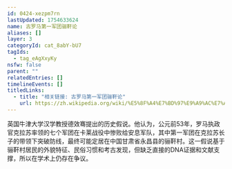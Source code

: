 ```yaml
---
id: 0424-xezpm7rn
lastUpdated: 1754633624
name: 古罗马第一军团骊靬论
aliases: []
layer: 3
categoryId: cat_8abY-bU7
tagIds:
  - tag_eAgXxyKy
nsfw: false
parent: ""
relatedEntries: []
timelineEvents: []
titledLinks:
  - title: "相关链接: 古罗马第一军团骊靬论"
    url: https://zh.wikipedia.org/wiki/%E5%8F%A4%E7%BD%97%E9%A9%AC%E7%AC%AC%E4%B8%80%E5%86%9B%E5%9B%A2%E5%A4%B1%E8%B8%AA%E4%B9%8B%E8%B0%9C
---
```


英国牛津大学汉学教授德效骞提出的历史假说。他认为，公元前53年，罗马执政官克拉苏率领的七个军团在卡莱战役中惨败给安息军队，其中第一军团在克拉苏长子的带领下突破防线，最终可能定居在中国甘肃省永昌县的骊靬村。这一假说基于骊靬村居民的外貌特征、民俗习惯和考古发现，但缺乏直接的DNA证据和文献支撑，所以在学术上仍存在争议。